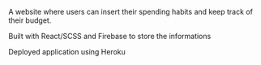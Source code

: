 A website where users can insert their spending habits and keep track of their budget.

Built with React/SCSS and Firebase to store the informations

Deployed application using Heroku
